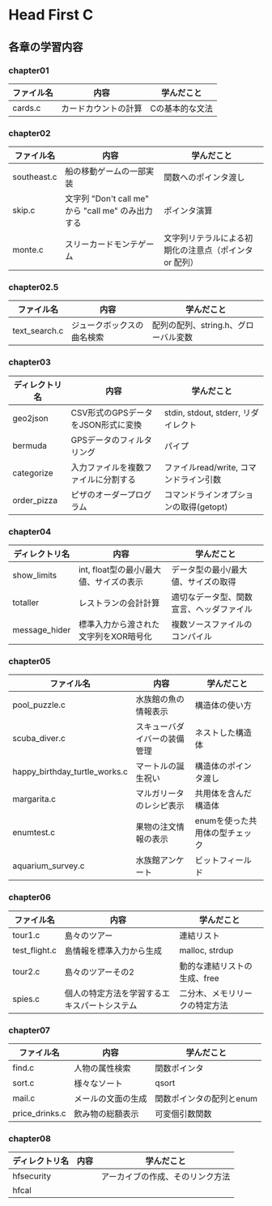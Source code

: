 # Head First C

## 各章の学習内容

### chapter01

|ファイル名|内容|学んだこと|
|--|--|--|
|cards.c|カードカウントの計算|Cの基本的な文法|

### chapter02

|ファイル名|内容|学んだこと|
|--|--|--|
|southeast.c|船の移動ゲームの一部実装|関数へのポインタ渡し|
|skip.c|文字列 "Don't call me" から "call me" のみ出力する|ポインタ演算|
|monte.c|スリーカードモンテゲーム|文字列リテラルによる初期化の注意点（ポインタ or 配列）|

### chapter02.5

|ファイル名|内容|学んだこと|
|--|--|--|
|text_search.c|ジュークボックスの曲名検索|配列の配列、string.h、グローバル変数|

### chapter03

|ディレクトリ名|内容|学んだこと|
|--|--|--|
|geo2json|CSV形式のGPSデータをJSON形式に変換|stdin, stdout, stderr, リダイレクト|
|bermuda|GPSデータのフィルタリング|パイプ|
|categorize|入力ファイルを複数ファイルに分割する|ファイルread/write, コマンドライン引数|
|order_pizza|ピザのオーダープログラム|コマンドラインオプションの取得(getopt)|

### chapter04

|ディレクトリ名|内容|学んだこと|
|--|--|--|
|show_limits|int, float型の最小/最大値、サイズの表示|データ型の最小/最大値、サイズの取得|
|totaller|レストランの会計計算|適切なデータ型、関数宣言、ヘッダファイル|
|message_hider|標準入力から渡された文字列をXOR暗号化|複数ソースファイルのコンパイル|

### chapter05

|ファイル名|内容|学んだこと|
|--|--|--|
|pool_puzzle.c|水族館の魚の情報表示|構造体の使い方|
|scuba_diver.c|スキューバダイバーの装備管理|ネストした構造体|
|happy_birthday_turtle_works.c|マートルの誕生祝い|構造体のポインタ渡し|
|margarita.c|マルガリータのレシピ表示|共用体を含んだ構造体|
|enumtest.c|果物の注文情報の表示|enumを使った共用体の型チェック|
|aquarium_survey.c|水族館アンケート|ビットフィールド|

### chapter06

|ファイル名|内容|学んだこと|
|--|--|--|
|tour1.c|島々のツアー|連結リスト|
|test_flight.c|島情報を標準入力から生成|malloc, strdup|
|tour2.c|島々のツアーその2|動的な連結リストの生成、free|
|spies.c|個人の特定方法を学習するエキスパートシステム|二分木、メモリリークの特定方法|

### chapter07

|ファイル名|内容|学んだこと|
|--|--|--|
|find.c|人物の属性検索|関数ポインタ|
|sort.c|様々なソート|qsort|
|mail.c|メールの文面の生成|関数ポインタの配列とenum|
|price_drinks.c|飲み物の総額表示|可変個引数関数|

### chapter08

|ディレクトリ名|内容|学んだこと|
|--|--|--|
|hfsecurity||アーカイブの作成、そのリンク方法|
|hfcal||
